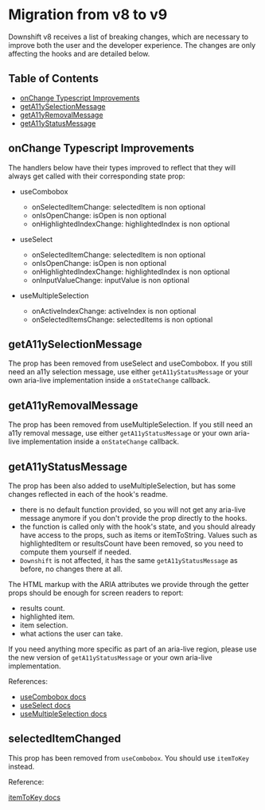 # Migration from v8 to v9

Downshift v8 receives a list of breaking changes, which are necessary to improve
both the user and the developer experience. The changes are only affecting the
hooks and are detailed below.

## Table of Contents

<!-- START doctoc generated TOC please keep comment here to allow auto update -->
<!-- DON'T EDIT THIS SECTION, INSTEAD RE-RUN doctoc TO UPDATE -->

- [onChange Typescript Improvements](#onchange-typescript-improvements)
- [getA11ySelectionMessage](#geta11yselectionmessage)
- [getA11yRemovalMessage](#geta11yremovalmessage)
- [getA11yStatusMessage](#geta11ystatusmessage)

<!-- END doctoc generated TOC please keep comment here to allow auto update -->

## onChange Typescript Improvements

The handlers below have their types improved to reflect that they will always
get called with their corresponding state prop:

- useCombobox

  - onSelectedItemChange: selectedItem is non optional
  - onIsOpenChange: isOpen is non optional
  - onHighlightedIndexChange: highlightedIndex is non optional

- useSelect

  - onSelectedItemChange: selectedItem is non optional
  - onIsOpenChange: isOpen is non optional
  - onHighlightedIndexChange: highlightedIndex is non optional
  - onInputValueChange: inputValue is non optional

- useMultipleSelection
  - onActiveIndexChange: activeIndex is non optional
  - onSelectedItemsChange: selectedItems is non optional

<!-- END doctoc generated TOC please keep comment here to allow auto update -->

## getA11ySelectionMessage

The prop has been removed from useSelect and useCombobox. If you still need an
a11y selection message, use either `getA11yStatusMessage` or your own aria-live
implementation inside a `onStateChange` callback.

## getA11yRemovalMessage

The prop has been removed from useMultipleSelection. If you still need an a11y
removal message, use either `getA11yStatusMessage` or your own aria-live
implementation inside a `onStateChange` callback.

## getA11yStatusMessage

The prop has been also added to useMultipleSelection, but has some changes
reflected in each of the hook's readme.

- there is no default function provided, so you will not get any aria-live
  message anymore if you don't provide the prop directly to the hooks.
- the function is called only with the hook's state, and you should already have
  access to the props, such as items or itemToString. Values such as
  highlightedItem or resultsCount have been removed, so you need to compute them
  yourself if needed.
- `Downshift` is not affected, it has the same `getA11yStatusMessage` as before,
  no changes there at all.

The HTML markup with the ARIA attributes we provide through the getter props
should be enough for screen readers to report:

- results count.
- highlighted item.
- item selection.
- what actions the user can take.

If you need anything more specific as part of an aria-live region, please use
the new version of `getA11yStatusMessage` or your own aria-live implementation.

References:

- [useCombobox docs](https://github.com/downshift-js/downshift/blob/master/src/hooks/useCombobox/README.md#geta11ystatusmessage)
- [useSelect docs](https://github.com/downshift-js/downshift/blob/master/src/hooks/useSelect/README.md#geta11ystatusmessage)
- [useMultipleSelection docs](https://github.com/downshift-js/downshift/blob/master/src/hooks/useMultipleSelection/README.md#geta11ystatusmessage)

## selectedItemChanged

This prop has been removed from `useCombobox`. You should use `itemToKey`
instead.

Reference:

[itemToKey docs](https://github.com/downshift-js/downshift/blob/master/src/hooks/useCombobox/README.md#itemtokey)
